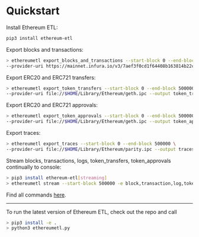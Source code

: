 # Quickstart

Install Ethereum ETL:

```bash
pip3 install ethereum-etl
```

Export blocks and transactions:

```bash
> ethereumetl export_blocks_and_transactions --start-block 0 --end-block 500000 \
--provider-uri https://mainnet.infura.io/v3/7aef3f0cd1f64408b163814b22cc643c --blocks-output blocks.csv --transactions-output transactions.csv
```

Export ERC20 and ERC721 transfers:

```bash
> ethereumetl export_token_transfers --start-block 0 --end-block 500000 \
--provider-uri file://$HOME/Library/Ethereum/geth.ipc --output token_transfers.csv
```

Export ERC20 and ERC721 approvals:

```bash
> ethereumetl export_token_approvals --start-block 0 --end-block 500000 \
--provider-uri file://$HOME/Library/Ethereum/geth.ipc --output token_approvals.csv
```

Export traces:

```bash
> ethereumetl export_traces --start-block 0 --end-block 500000 \
--provider-uri file://$HOME/Library/Ethereum/parity.ipc --output traces.csv
```

Stream blocks, transactions, logs, token_transfers, token_approvals continually to console:

```bash
> pip3 install ethereum-etl[streaming]
> ethereumetl stream --start-block 500000 -e block,transaction,log,token_transfer,token_approval --log-file log.txt
```

Find all commands [here](commands.md).

---

To run the latest version of Ethereum ETL, check out the repo and call 
```bash
> pip3 install -e . 
> python3 ethereumetl.py
```